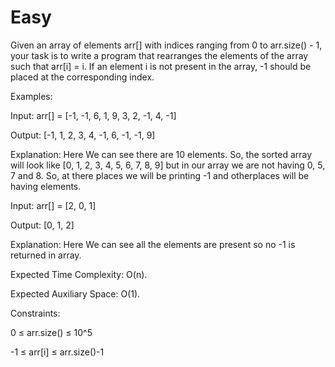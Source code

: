 # Easy

Given an array of elements arr[] with indices ranging from 0 to arr.size() - 1, your task is to write a program that rearranges the elements of the array such that arr[i] = i. If an element i is not present in the array, -1 should be placed at the corresponding index.

Examples:

Input: arr[] = [-1, -1, 6, 1, 9, 3, 2, -1, 4, -1]

Output: [-1, 1, 2, 3, 4, -1, 6, -1, -1, 9]

Explanation: Here We can see there are 10 elements. So, the sorted array will look like [0, 1, 2, 3, 4, 5, 6, 7, 8, 9] but in our array we are not having 0, 5, 7 and 8. So, at there places we will be printing -1 and otherplaces will be having elements.

Input: arr[] = [2, 0, 1]

Output: [0, 1, 2]

Explanation: Here We can see all the elements are present so no -1 is returned in array.


Expected Time Complexity: O(n).

Expected Auxiliary Space: O(1).

Constraints:

0 ≤ arr.size() ≤ 10^5

-1 ≤ arr[i] ≤ arr.size()-1
